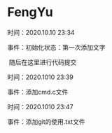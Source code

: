# FengYu
时间：2020.10.10 23:34 

事件：初始化状态：第一次添加文字

​                                   随后在这里进行代码提交 



时间：2020.1010 23:39

事件：添加cmd.c文件



时间：2020.1010 23:47

事件：添加git的使用.txt文件

